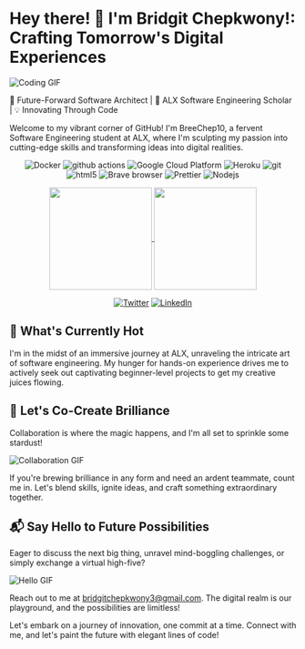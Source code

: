 # Hey there! 👋 I'm Bridgit Chepkwony!: Crafting Tomorrow's Digital Experiences

![Coding GIF](https://media.giphy.com/media/13HgwGsXF0aiGY/giphy.gif)

🚀 Future-Forward Software Architect | 🌱 ALX Software Engineering Scholar | 💡 Innovating Through Code

Welcome to my vibrant corner of GitHub! I'm BreeChep10, a fervent Software Engineering student at ALX, where I'm sculpting my passion into cutting-edge skills and transforming ideas into digital realities.

<div align="center">
<p>
  <img alt="Docker" src="https://img.shields.io/badge/-Docker-46a2f1?style=flat-square&logo=docker&logoColor=white" />
  <img alt="github actions" src="https://img.shields.io/badge/-Github_Actions-2088FF?style=flat-square&logo=github-actions&logoColor=white" />
  <img alt="Google Cloud Platform" src="https://img.shields.io/badge/-Google_Cloud_Platform-1a73e8?style=flat-square&logo=google-cloud&logoColor=white" />
  <img alt="Heroku" src="https://img.shields.io/badge/-Heroku-430098?style=flat-square&logo=heroku&logoColor=white" />
  <img alt="git" src="https://img.shields.io/badge/-Git-F05032?style=flat-square&logo=git&logoColor=white" />
  <img alt="html5" src="https://img.shields.io/badge/-HTML5-E34F26?style=flat-square&logo=html5&logoColor=white" />
  <img alt="Brave browser" src="https://img.shields.io/badge/-Brave_Browser-FB542B?style=flat-square&logo=brave&logoColor=white" />
  <img alt="Prettier" src="https://img.shields.io/badge/-Prettier-F7B93E?style=flat-square&logo=prettier&logoColor=white" />
  <img alt="Nodejs" src="https://img.shields.io/badge/-Nodejs-43853d?style=flat-square&logo=Node.js&logoColor=white" />
</p>

<a href="https://github.com/anuraghazra/github-readme-stats">
  <img height="180px" align="center" src="https://github-readme-stats.vercel.app/api?username=swervolee&show_icons=true&theme=jolly&layout=compact" />
</a>
<a href="https://github.com/anuraghazra/convoychat">
  <img height="180px" align="center" src="https://github-readme-stats.vercel.app/api/top-langs/?username=swervolee&langs_count=8&theme=jolly&layout=compact" />
</a>

<p> 
  <a href="https://twitter.com/williamkubai2" target="_blank"><img alt="Twitter" src="https://img.shields.io/badge/twitter-%231DA1F2.svg?&style=for-the-badge&logo=twitter&logoColor=white" /></a> 
  <a href="https://www.linkedin.com/in/william-kubai-86111a265" target="_blank"><img alt="LinkedIn" src="https://img.shields.io/badge/linkedin-%230077B5.svg?&style=for-the-badge&logo=linkedin&logoColor=white" /></a>
</p>
</div>


## 🔧 What's Currently Hot

I'm in the midst of an immersive journey at ALX, unraveling the intricate art of software engineering. My hunger for hands-on experience drives me to actively seek out captivating beginner-level projects to get my creative juices flowing.

## 🤝 Let's Co-Create Brilliance

Collaboration is where the magic happens, and I'm all set to sprinkle some stardust!

![Collaboration GIF](https://media.giphy.com/media/3oKIPmMNoEzPzX7KBO/giphy.gif)

If you're brewing brilliance in any form and need an ardent teammate, count me in. Let's blend skills, ignite ideas, and craft something extraordinary together.

## 📬 Say Hello to Future Possibilities

Eager to discuss the next big thing, unravel mind-boggling challenges, or simply exchange a virtual high-five?

![Hello GIF](https://media.giphy.com/media/3o7TKuY1H3mHwv6ZyA/giphy.gif)

Reach out to me at bridgitchepkwony3@gmail.com. The digital realm is our playground, and the possibilities are limitless!

Let's embark on a journey of innovation, one commit at a time. Connect with me, and let's paint the future with elegant lines of code!


<!---
BreeChep10/BreeChep10 is a ✨ special ✨ repository because its `README.md` (this file) appears on your GitHub profile.
You can click the Preview link to take a look at your changes.
--->
